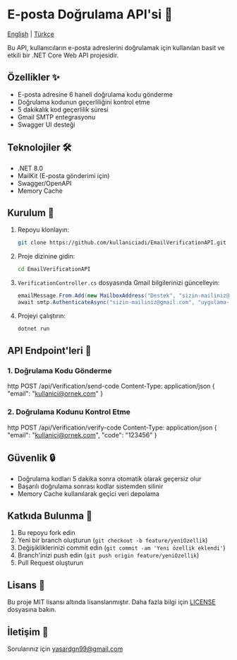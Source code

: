 # E-posta Doğrulama API'si 📧

[English](README.md) | [Türkçe](README_TR.md)

Bu API, kullanıcıların e-posta adreslerini doğrulamak için kullanılan basit ve etkili bir .NET Core Web API projesidir.

## Özellikler ✨

- E-posta adresine 6 haneli doğrulama kodu gönderme
- Doğrulama kodunun geçerliliğini kontrol etme
- 5 dakikalık kod geçerlilik süresi
- Gmail SMTP entegrasyonu
- Swagger UI desteği

## Teknolojiler 🛠

- .NET 8.0
- MailKit (E-posta gönderimi için)
- Swagger/OpenAPI
- Memory Cache

## Kurulum 🚀

1. Repoyu klonlayın:
   ```bash
   git clone https://github.com/kullaniciadi/EmailVerificationAPI.git
   ```

2. Proje dizinine gidin:
   ```bash
   cd EmailVerificationAPI
   ```

3. `VerificationController.cs` dosyasında Gmail bilgilerinizi güncelleyin:
   ```csharp
   emailMessage.From.Add(new MailboxAddress("Destek", "sizin-mailiniz@gmail.com"));
   await smtp.AuthenticateAsync("sizin-mailiniz@gmail.com", "uygulama-şifreniz");
   ```

4. Projeyi çalıştırın:
   ```bash
   dotnet run
   ```

## API Endpoint'leri 📝

### 1. Doğrulama Kodu Gönderme
http
POST /api/Verification/send-code
Content-Type: application/json
{
"email": "kullanici@ornek.com"
}


### 2. Doğrulama Kodunu Kontrol Etme
http
POST /api/Verification/verify-code
Content-Type: application/json
{
"email": "kullanici@ornek.com",
"code": "123456"
}



## Güvenlik 🔒

- Doğrulama kodları 5 dakika sonra otomatik olarak geçersiz olur
- Başarılı doğrulama sonrası kodlar sistemden silinir
- Memory Cache kullanılarak geçici veri depolama

## Katkıda Bulunma 🤝

1. Bu repoyu fork edin
2. Yeni bir branch oluşturun (`git checkout -b feature/yeniOzellik`)
3. Değişikliklerinizi commit edin (`git commit -am 'Yeni özellik eklendi'`)
4. Branch'inizi push edin (`git push origin feature/yeniOzellik`)
5. Pull Request oluşturun

## Lisans 📄

Bu proje MIT lisansı altında lisanslanmıştır. Daha fazla bilgi için [LICENSE](LICENSE) dosyasına bakın.

## İletişim 📧

Sorularınız için yasardgn99@gmail.com
